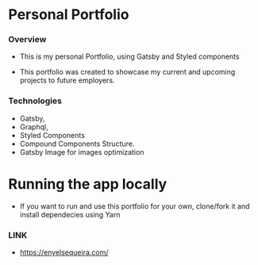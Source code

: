 # Personal Portfolio

### Overview
* This is my personal Portfolio, using Gatsby and Styled components 

* This portfolio was created to showcase my current and upcoming projects to future employers.


### Technologies
* Gatsby,
* Graphql,
* Styled Components
* Compound Components Structure. 
* Gatsby Image for images  optimization 

# Running the app locally

* If you want to run and use this portfolio for your own, clone/fork it and install dependecies using Yarn

### LINK
* https://enyelsequeira.com/